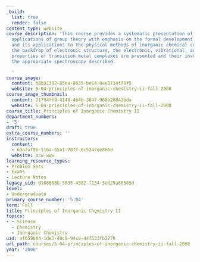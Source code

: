 ```yaml
---
_build:
  list: true
  render: false
content_type: website
course_description: 'This course provides a systematic presentation of the chemical
  applications of group theory with emphasis on the formal development of the subject
  and its applications to the physical methods of inorganic chemical compounds. Against
  the backdrop of electronic structure, the electronic, vibrational, and magnetic
  properties of transition metal complexes are presented and their investigation by
  the appropriate spectroscopy described.

  '
course_image:
  content: b8b81392-85ea-8035-be14-0ee9714f78f5
  website: 5-04-principles-of-inorganic-chemistry-ii-fall-2008
course_image_thumbnail:
  content: 21794ff9-4140-464b-3847-968e28842bda
  website: 5-04-principles-of-inorganic-chemistry-ii-fall-2008
course_title: Principles of Inorganic Chemistry II
department_numbers:
- '5'
draft: true
extra_course_numbers: ''
instructors:
  content:
  - 63a7af96-116a-65a1-78ff-6c5247de866d
  website: ocw-www
learning_resource_types:
- Problem Sets
- Exams
- Lecture Notes
legacy_uid: d100608b-5835-4382-f134-3ed29a68583d
level:
- Undergraduate
primary_course_number: '5.04'
term: Fall
title: Principles of Inorganic Chemistry II
topics:
- - Science
  - Chemistry
  - Inorganic Chemistry
uid: af659b04-1de3-40c0-94c8-44f533fb3770
url_path: courses/5-04-principles-of-inorganic-chemistry-ii-fall-2008
year: '2008'
---
```

